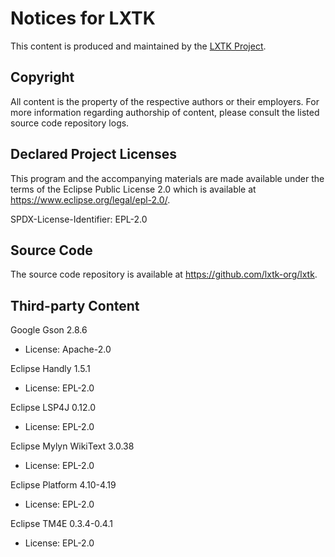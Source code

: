 # Notices for LXTK

This content is produced and maintained by the [LXTK Project](https://lxtk.org).

## Copyright

All content is the property of the respective authors or their employers.
For more information regarding authorship of content, please consult the
listed source code repository logs.

## Declared Project Licenses

This program and the accompanying materials are made available under
the terms of the Eclipse Public License 2.0 which is available at
<https://www.eclipse.org/legal/epl-2.0/>.

SPDX-License-Identifier: EPL-2.0

## Source Code

The source code repository is available at <https://github.com/lxtk-org/lxtk>.

## Third-party Content

Google Gson 2.8.6

 * License: Apache-2.0

Eclipse Handly 1.5.1

 * License: EPL-2.0

Eclipse LSP4J 0.12.0

 * License: EPL-2.0

Eclipse Mylyn WikiText 3.0.38

 * License: EPL-2.0

Eclipse Platform 4.10-4.19

 * License: EPL-2.0

Eclipse TM4E 0.3.4-0.4.1

 * License: EPL-2.0
